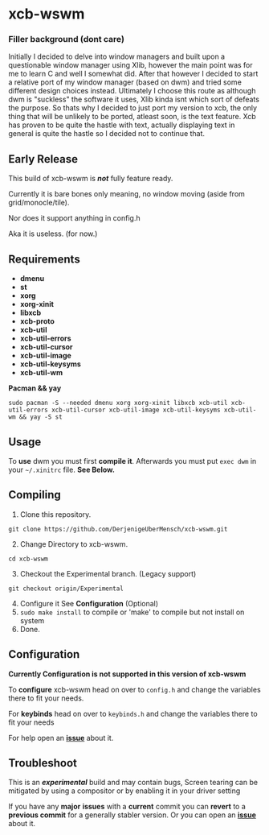 # xcb-wswm

### Filler background (dont care)
Initially I decided to delve into window managers and built upon a questionable window manager using Xlib, however the main point was for me to learn C and well I somewhat did.
After that however I decided to start a relative port of my window manager (based on dwm) and tried some different design choices instead.
Ultimately I choose this route as although dwm is "suckless" the software it uses, Xlib kinda isnt which sort of defeats the purpose.
So thats why I decided to just port my version to xcb, the only thing that will be unlikely to be ported, atleast soon, is the text feature.
Xcb has proven to be quite the hastle with text, actually displaying text in general is quite the hastle so I decided not to continue that.


## Early Release
This build of xcb-wswm is ***not*** fully feature ready.

Currently it is bare bones only meaning, no window moving (aside from grid/monocle/tile).

Nor does it support anything in config.h

Aka it is useless. (for now.)

## Requirements
- **dmenu**
- **st**
- **xorg**
- **xorg-xinit**
- **libxcb**
- **xcb-proto**
- **xcb-util**
- **xcb-util-errors**
- **xcb-util-cursor**
- **xcb-util-image**
- **xcb-util-keysyms**
- **xcb-util-wm**

**Pacman && yay**
```
sudo pacman -S --needed dmenu xorg xorg-xinit libxcb xcb-util xcb-util-errors xcb-util-cursor xcb-util-image xcb-util-keysyms xcb-util-wm && yay -S st
```

## Usage 
To **use** dwm you must first **compile it**.
Afterwards you must put `exec dwm` in your `~/.xinitrc` file. **See Below.**


## Compiling
1. Clone this repository.
```
git clone https://github.com/DerjenigeUberMensch/xcb-wswm.git
```
2. Change Directory to xcb-wswm.
```
cd xcb-wswm
```
3. Checkout the Experimental branch. (Legacy support)
```
git checkout origin/Experimental
```
4. Configure it See **Configuration** (Optional)
5. `sudo make install` to compile or 'make' to compile but not install on system
6. Done.

## Configuration

****Currently Configuration is not supported in this version of xcb-wswm****

To **configure** xcb-wswm head on over to `config.h` and change the variables there to fit your needs.

For **keybinds** head on over to `keybinds.h` and change the variables there to fit your needs

For help open an **[issue](https://github.com/DerjenigeUberMensch/xcb-wswm/issues)** about it.

## Troubleshoot
This is an **_experimental_** build and may contain bugs,
Screen tearing can be mitigated by using a compositor or by enabling it in your driver setting

If you have any **major** **issues** with a **current** commit you can **revert** to a **previous commit** for a generally stabler version.
Or you can open an **[issue](https://github.com/DerjenigeUberMensch/xcb-wswm/issues)** about it.
